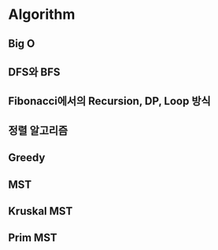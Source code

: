 Algorithm
=============

Big O
-----

DFS와 BFS
-----

Fibonacci에서의 Recursion, DP, Loop 방식
-----

정렬 알고리즘
-----

Greedy
-----

MST
-----

Kruskal MST
-----

Prim MST
-----
